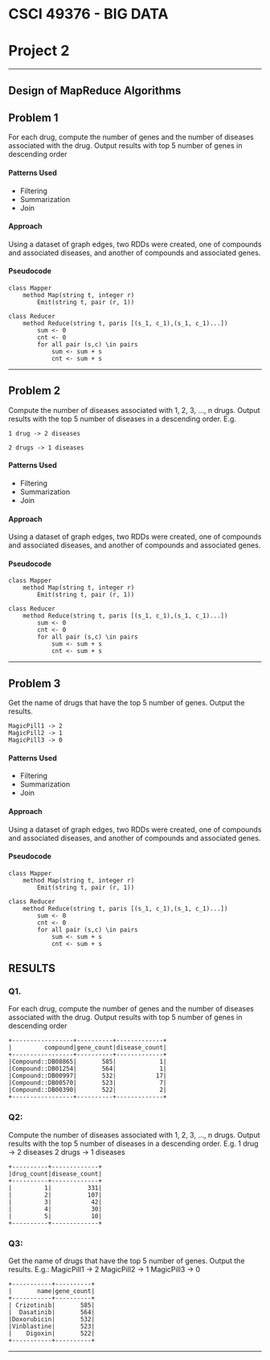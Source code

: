 # CSCI 49376 - BIG DATA

# Project 2
---------------

## Design of MapReduce Algorithms

## Problem 1

For each drug, compute the number of genes and the number of diseases
associated with the drug. Output results with top 5 number of genes
in descending order

#### Patterns Used

* Filtering
* Summarization
* Join

#### Approach
Using a dataset of graph edges, two RDDs were created,
one of compounds and associated diseases, and another of compounds and associated genes.

#### Pseudocode
```
class Mapper
    method Map(string t, integer r)
        Emit(string t, pair (r, 1))

class Reducer
    method Reduce(string t, paris [(s_1, c_1),(s_1, c_1)...])
        sum <- 0
        cnt <- 0
        for all pair (s,c) \in pairs
            sum <- sum + s
            cnt <- sum + s
```
----
## Problem 2

Compute the number of diseases associated
with 1, 2, 3, …, n drugs. Output results with the top
5 number of diseases in a descending order.
E.g.

```
1 drug -> 2 diseases

2 drugs -> 1 diseases
```

#### Patterns Used

* Filtering
* Summarization
* Join

#### Approach
Using a dataset of graph edges, two RDDs were created,
one of compounds and associated diseases, and another of compounds and associated genes.

#### Pseudocode
```
class Mapper
    method Map(string t, integer r)
        Emit(string t, pair (r, 1))

class Reducer
    method Reduce(string t, paris [(s_1, c_1),(s_1, c_1)...])
        sum <- 0
        cnt <- 0
        for all pair (s,c) \in pairs
            sum <- sum + s
            cnt <- sum + s
```
----
## Problem 3

Get the name of drugs that have the top 5 number of genes.  Output the results.

```
MagicPill1 -> 2
MagicPill2 -> 1
MagicPill3 -> 0
```

#### Patterns Used

* Filtering
* Summarization
* Join

#### Approach
Using a dataset of graph edges, two RDDs were created,
one of compounds and associated diseases, and another of compounds and associated genes.

#### Pseudocode
```
class Mapper
    method Map(string t, integer r)
        Emit(string t, pair (r, 1))

class Reducer
    method Reduce(string t, paris [(s_1, c_1),(s_1, c_1)...])
        sum <- 0
        cnt <- 0
        for all pair (s,c) \in pairs
            sum <- sum + s
            cnt <- sum + s
```


## RESULTS

### Q1.

For each drug, compute the number of genes and the number of diseases
associated with the drug. Output results with top 5 number of genes
in descending order

```
+-----------------+----------+-------------+
|         compound|gene_count|disease_count|
+-----------------+----------+-------------+
|Compound::DB08865|       585|            1|
|Compound::DB01254|       564|            1|
|Compound::DB00997|       532|           17|
|Compound::DB00570|       523|            7|
|Compound::DB00390|       522|            2|
+-----------------+----------+-------------+
```


### Q2:
Compute the number of diseases associated
with 1, 2, 3, …, n drugs. Output results with the top
5 number of diseases in a descending order.
E.g.
1 drug -> 2 diseases
2 drugs -> 1 diseases

```
+----------+-------------+
|drug_count|disease_count|
+----------+-------------+
|         1|          331|
|         2|          107|
|         3|           42|
|         4|           30|
|         5|           10|
+----------+-------------+
```

### Q3:
Get the name of drugs that have the top 5 number of genes.  Output the results.
E.g.:
MagicPill1 -> 2
MagicPill2 -> 1
MagicPill3 -> 0

```
+-----------+----------+
|       name|gene_count|
+-----------+----------+
| Crizotinib|       585|
|  Dasatinib|       564|
|Doxorubicin|       532|
|Vinblastine|       523|
|    Digoxin|       522|
+-----------+----------+
```
----------------
